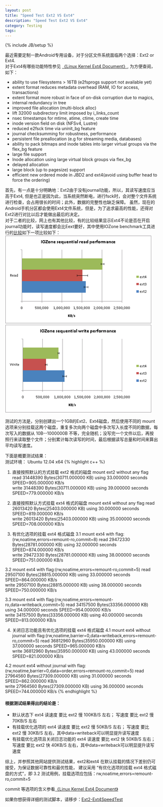 ```yaml
---
layout: post
title: "Speed Test Ext2 VS Ext4"
description: "Speed Test Ext2 VS Ext4"
category: Testing
tags: 
---
```

{% include JB/setup %}

最近需要定制一款Android专用设备，对于分区文件系统面临两个选择：Ext2 or Ext4.  
对于Ext4有哪些功能特性参见 [《Linux Kernel Ext4 Document》](https://www.kernel.org/doc/Documentation/filesystems/ext4.txt), 为方便查阅，如下：  

* ability to use filesystems > 16TB (e2fsprogs support not available yet)
* extent format reduces metadata overhead (RAM, IO for access, transactions)
* extent format more robust in face of on-disk corruption due to magics,
* internal redundancy in tree
* improved file allocation (multi-block alloc)
* lift 32000 subdirectory limit imposed by i_links_count
* nsec timestamps for mtime, atime, ctime, create time
* inode version field on disk (NFSv4, Lustre)
* reduced e2fsck time via uninit_bg feature
* journal checksumming for robustness, performance
* persistent file preallocation (e.g for streaming media, databases)
* ability to pack bitmaps and inode tables into larger virtual groups via the
  flex_bg feature
* large file support
* Inode allocation using large virtual block groups via flex_bg
* delayed allocation
* large block (up to pagesize) support
* efficient new ordered mode in JBD2 and ext4(avoid using buffer head to force
  the ordering)


首先，有一点是十分明确地：Ext2由于没有journal功能，所以，其读写速度应当高于Ext4, 但是也正是因为此，当系统突然断电，进行fsck时，会对整个文件系统进行检查，会占用很长的时间；此外，数据的完整性也缺乏保障。 虽然，现在的Android手机分区都会使用Ext4文件系统，但是，为了追求最高的性能，还得对Ext2进行对比以后才能做出最后的决定。  
对于二者的比较，网上也有其他比较，有的比较结果显示Ext4不论是否在开启journal功能时，读写速度都会比Eext要好，其中使用IOZone benchmark工具进行的[比较](http://en.community.dell.com/techcenter/high-performance-computing/w/wiki/2290.aspx)如下一项比较如下：  
 ![](/images/IOZone_read_prefoemance.png)   
 ![](/images/IOZone_write_prefoemance.png)   
 
测试的方法是，分别创建出一个1GB的Ext2、Ext4磁盘，然后使用不同的 mount 选项来分别挂载这两个磁盘，重复多次向两个磁盘中多次写入长度不同的数据，每次写入的数据从 10B--1000000B 不等，完全随机；没写完一个文件以后，再按照行来读取整个文件；分别累计每次读写的时间，最后根据读写总量和时间来算出平均读写速度。

下面是概要测试结果：  
测试环境： Ubuntu 12.04 x64
{% highlight c++ %}
1. 直接按照默认的方式挂载 ext2 格式的磁盘 mount ext2 without any flag
read   31448390 Bytes(30711.000000 KB) using  33.000000 seconds SPEED=905.000000 KB/s   
write   31448390 Bytes(30711.000000 KB) using  39.000000 seconds SPEED=779.000000 KB/s

2. 直接按照默认方式挂载 ext4 格式的磁盘 mount ext4 without any flag
read   26013420 Bytes(25403.000000 KB) using  30.000000 seconds SPEED=819.000000 KB/s  
write   26013420 Bytes(25403.000000 KB) using  35.000000 seconds SPEED=708.000000 KB/s

3. 有优化选项的挂载 ext4 格式磁盘
3.1 mount ext4 with flag:(rw,noatime,errors=remount-ro,commit=8)
read   29472330 Bytes(28781.000000 KB) using  32.000000 seconds SPEED=874.000000 KB/s  
write   29472330 Bytes(28781.000000 KB) using  38.000000 seconds SPEED=751.000000 KB/s

3.2 mount ext4 with flag:(rw,noatime,errors=remount-ro,commit=5)
read   29507100 Bytes(28815.000000 KB) using  33.000000 seconds SPEED=864.000000 KB/s  
write   29507100 Bytes(28815.000000 KB) using  38.000000 seconds SPEED=750.000000 KB/s

3.3 mount ext4 with flag:(rw,noatime,errors=remount-ro,data=writeback,commit=5)
read   34157500 Bytes(33356.000000 KB) using  34.000000 seconds SPEED=954.000000 KB/s  
write   34157500 Bytes(33356.000000 KB) using  40.000000 seconds SPEED=813.000000 KB/s

4. 关闭日志功能且有优化选项的挂载 ext4 格式磁盘
4.1 mount ext4 without journal with flag:(rw,noatime,barrier=0,data=writeback,errors=remount-ro,commit=5)
read   36812960 Bytes(35950.000000 KB) using  37.000000 seconds SPEED=965.000000 KB/s  
write   36812960 Bytes(35950.000000 KB) using  43.000000 seconds SPEED=821.000000 KB/s

4.2 mount ext4 without journal with flag:(rw,noatime,barrier=0,data=order,errors=remount-ro,commit=5)
read   27964560 Bytes(27309.000000 KB) using  31.000000 seconds SPEED=862.000000 KB/s  
write   27964560 Bytes(27309.000000 KB) using  36.000000 seconds SPEED=744.000000 KB/s
{% endhighlight %}
#### 根据测试结果得出的结论是：
* 默认状态下 ext4 读速度 要比 ext2 慢 100KB/S 左右； 写速度 要比 ext2 慢 70KB/S 左右
* 有挂载优化选项的 ext4  读速度 要比 ext2 慢 50KB/S 左右； 写速度 要比 ext2 慢 30KB/S 左右，其中data=writeback可以明显提升读写速度
* 有挂载优化选项且关闭日志功能的 ext4  读速度 要比 ext2 快 50KB/S 左右； 写速度 要比 ext2 快 40KB/S 左右，其中data=writeback可以明显提升读写速度

综上，并参照其他网站提供测试结果，ext2和ext4 在默认挂载的情况下差别仍可接受，为保证数据可靠性和最优性能，
建议采用 “有优化选项的挂载 ext4 格式磁盘的方式”，即 3.2 测试用例，挂载选项应包括：rw,noatime,errors=remount-ro,commit=5  

  commit 等选项的含义参看[《Linux Kernel Ext4 Document》](https://www.kernel.org/doc/Documentation/filesystems/ext4.txt)
    
如果你想获得详细的测试脚本，请移步：[Ext2-Ext4SpeedTest](https://github.com/winlin/Ext2-Ext4SpeedTest)    



